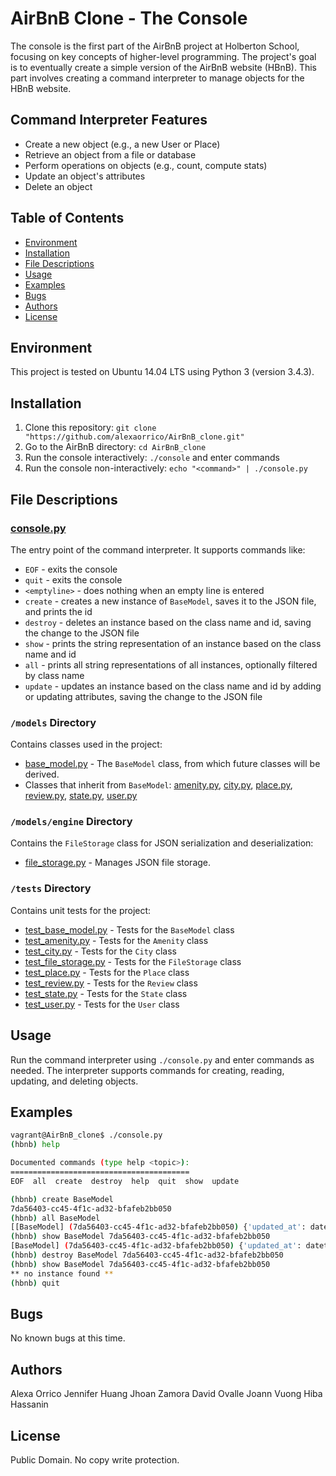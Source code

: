 # AirBnB Clone - The Console

The console is the first part of the AirBnB project at Holberton School, focusing on key concepts of higher-level programming. The project's goal is to eventually create a simple version of the AirBnB website (HBnB). This part involves creating a command interpreter to manage objects for the HBnB website.

## Command Interpreter Features
* Create a new object (e.g., a new User or Place)
* Retrieve an object from a file or database
* Perform operations on objects (e.g., count, compute stats)
* Update an object's attributes
* Delete an object

## Table of Contents
* [Environment](#environment)
* [Installation](#installation)
* [File Descriptions](#file-descriptions)
* [Usage](#usage)
* [Examples](#examples)
* [Bugs](#bugs)
* [Authors](#authors)
* [License](#license)

## Environment
This project is tested on Ubuntu 14.04 LTS using Python 3 (version 3.4.3).

## Installation
1. Clone this repository: `git clone "https://github.com/alexaorrico/AirBnB_clone.git"`
2. Go to the AirBnB directory: `cd AirBnB_clone`
3. Run the console interactively: `./console` and enter commands
4. Run the console non-interactively: `echo "<command>" | ./console.py`

## File Descriptions
### [console.py](console.py)
The entry point of the command interpreter. It supports commands like:
* `EOF` - exits the console
* `quit` - exits the console
* `<emptyline>` - does nothing when an empty line is entered
* `create` - creates a new instance of `BaseModel`, saves it to the JSON file, and prints the id
* `destroy` - deletes an instance based on the class name and id, saving the change to the JSON file
* `show` - prints the string representation of an instance based on the class name and id
* `all` - prints all string representations of all instances, optionally filtered by class name
* `update` - updates an instance based on the class name and id by adding or updating attributes, saving the change to the JSON file

### `/models` Directory
Contains classes used in the project:
* [base_model.py](/models/base_model.py) - The `BaseModel` class, from which future classes will be derived.
* Classes that inherit from `BaseModel`: [amenity.py](/models/amenity.py), [city.py](/models/city.py), [place.py](/models/place.py), [review.py](/models/review.py), [state.py](/models/state.py), [user.py](/models/user.py)

### `/models/engine` Directory
Contains the `FileStorage` class for JSON serialization and deserialization:
* [file_storage.py](/models/engine/file_storage.py) - Manages JSON file storage.

### `/tests` Directory
Contains unit tests for the project:
* [test_base_model.py](/tests/test_models/test_base_model.py) - Tests for the `BaseModel` class
* [test_amenity.py](/tests/test_models/test_amenity.py) - Tests for the `Amenity` class
* [test_city.py](/tests/test_models/test_city.py) - Tests for the `City` class
* [test_file_storage.py](/tests/test_models/test_file_storage.py) - Tests for the `FileStorage` class
* [test_place.py](/tests/test_models/test_place.py) - Tests for the `Place` class
* [test_review.py](/tests/test_models/test_review.py) - Tests for the `Review` class
* [test_state.py](/tests/test_models/test_state.py) - Tests for the `State` class
* [test_user.py](/tests/test_models/test_user.py) - Tests for the `User` class

## Usage
Run the command interpreter using `./console.py` and enter commands as needed. The interpreter supports commands for creating, reading, updating, and deleting objects.

## Examples
```sh
vagrant@AirBnB_clone$ ./console.py
(hbnb) help

Documented commands (type help <topic>):
========================================
EOF  all  create  destroy  help  quit  show  update

(hbnb) create BaseModel
7da56403-cc45-4f1c-ad32-bfafeb2bb050
(hbnb) all BaseModel
[[BaseModel] (7da56403-cc45-4f1c-ad32-bfafeb2bb050) {'updated_at': datetime.datetime(2017, 9, 28, 9, 50, 46, 772167), 'id': '7da56403-cc45-4f1c-ad32-bfafeb2bb050', 'created_at': datetime.datetime(2017, 9, 28, 9, 50, 46, 772123)}]
(hbnb) show BaseModel 7da56403-cc45-4f1c-ad32-bfafeb2bb050
[BaseModel] (7da56403-cc45-4f1c-ad32-bfafeb2bb050) {'updated_at': datetime.datetime(2017, 9, 28, 9, 50, 46, 772167), 'id': '7da56403-cc45-4f1c-ad32-bfafeb2bb050', 'created_at': datetime.datetime(2017, 9, 28, 9, 50, 46, 772123)}
(hbnb) destroy BaseModel 7da56403-cc45-4f1c-ad32-bfafeb2bb050
(hbnb) show BaseModel 7da56403-cc45-4f1c-ad32-bfafeb2bb050
** no instance found **
(hbnb) quit
```

## Bugs
No known bugs at this time.

## Authors
Alexa Orrico 
Jennifer Huang 
Jhoan Zamora 
David Ovalle
Joann Vuong
Hiba Hassanin


## License
Public Domain. No copy write protection.
